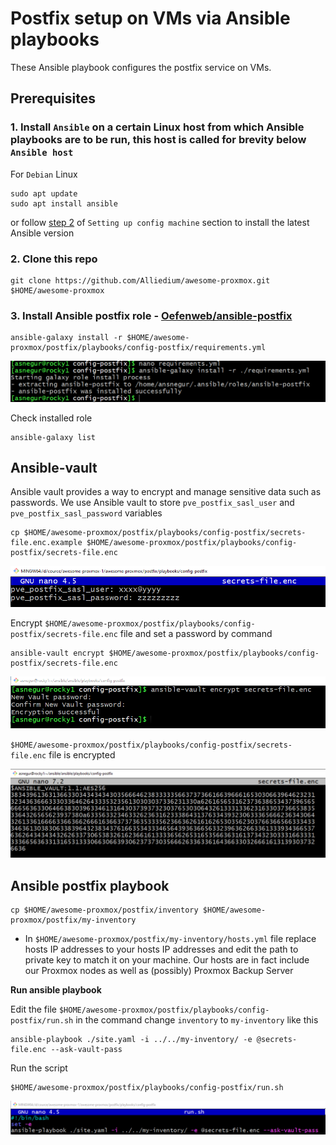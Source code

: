 # Postfix setup on VMs via Ansible playbooks
  
  These Ansible playbook configures the postfix service on VMs.

## Prerequisites
  ### 1. Install `Ansible` on a certain Linux host from which Ansible playbooks are to be run, this host is called for brevity below `Ansible host`

  For `Debian` Linux

  ```
  sudo apt update
  sudo apt install ansible
  ```

  or follow [step 2](https://github.com/Alliedium/awesome-ansible#setting-up-config-machine) of `Setting up config machine` section to install the latest Ansible version

  ### 2. Clone this repo

  ```
  git clone https://github.com/Alliedium/awesome-proxmox.git $HOME/awesome-proxmox
  ```

  ### 3. Install Ansible postfix role - [Oefenweb/ansible-postfix](https://github.com/Oefenweb/ansible-postfix)

  ```
  ansible-galaxy install -r $HOME/awesome-proxmox/postfix/playbooks/config-postfix/requirements.yml
  ```

  ![install_postfix_role](./images/install_postfix_role.png)

  Check installed role

  ```
  ansible-galaxy list
  ```

  
## **Ansible-vault**
 
  Ansible vault provides a way to encrypt and manage sensitive data such as passwords. We use Ansible vault to store `pve_postfix_sasl_user` and `pve_postfix_sasl_password` variables

  ```
  cp $HOME/awesome-proxmox/postfix/playbooks/config-postfix/secrets-file.enc.example $HOME/awesome-proxmox/postfix/playbooks/config-postfix/secrets-file.enc
  ```
  
  ![secrets](./images/secrets-file.png)

  Encrypt `$HOME/awesome-proxmox/postfix/playbooks/config-postfix/secrets-file.enc`  file and set a password by command

  ```
  ansible-vault encrypt $HOME/awesome-proxmox/postfix/playbooks/config-postfix/secrets-file.enc
  ```

  ![encrypt file](./images/secrets-file_1.png)

  `$HOME/awesome-proxmox/postfix/playbooks/config-postfix/secrets-file.enc`  file is encrypted

  ![encrypted_file file](./images/encrypted_file.png)

## **Ansible postfix playbook**

  ```
  cp $HOME/awesome-proxmox/postfix/inventory $HOME/awesome-proxmox/postfix/my-inventory
  ```

  - In `$HOME/awesome-proxmox/postfix/my-inventory/hosts.yml` file replace hosts IP addresses to your hosts IP addresses and edit the path to private key to match it on your machine. Our hosts are in fact include our Proxmox nodes as well as (possibly) Proxmox Backup Server

 
  **Run ansible playbook**

  Edit the file `$HOME/awesome-proxmox/postfix/playbooks/config-postfix/run.sh` in the command change `inventory` to `my-inventory` like this

  ```
  ansible-playbook ./site.yaml -i ../../my-inventory/ -e @secrets-file.enc --ask-vault-pass
  ```
 
  Run the script

  ```
  $HOME/awesome-proxmox/postfix/playbooks/config-postfix/run.sh
  ```
  
  ![run_sh](./images/run_sh.png)